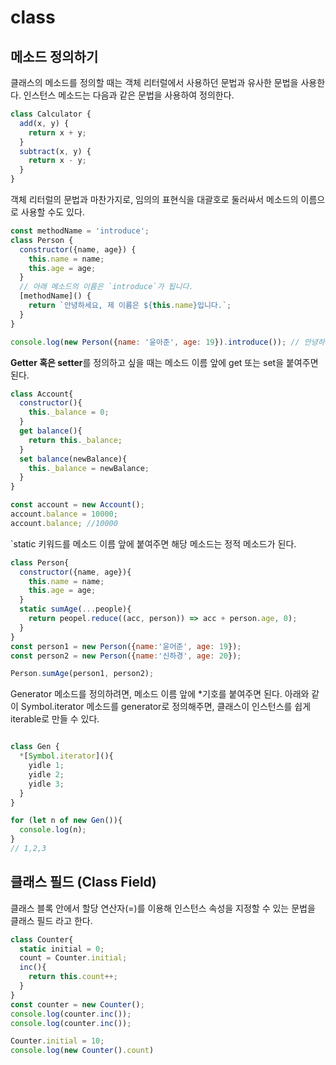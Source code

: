 # class

## 메소드 정의하기

클래스의 메소드를 정의할 때는 객체 리터럴에서 사용하던 문법과 유사한 문법을 사용한다.
인스턴스 메소드는 다음과 같은 문법을 사용하여 정의한다.

```js
class Calculator {
  add(x, y) {
    return x + y;
  }
  subtract(x, y) {
    return x - y;
  }
}
```

객체 리터럴의 문법과 마찬가지로, 임의의 표현식을 대괄호로 둘러싸서 메소드의 이름으로 사용할 수도 있다.

```js
const methodName = 'introduce';
class Person {
  constructor({name, age}) {
    this.name = name;
    this.age = age;
  }
  // 아래 메소드의 이름은 `introduce`가 됩니다.
  [methodName]() {
    return `안녕하세요, 제 이름은 ${this.name}입니다.`;
  }
}

console.log(new Person({name: '윤아준', age: 19}).introduce()); // 안녕하세요, 제 이름은 윤아준입니다.
```

**Getter 혹은 setter**를 정의하고 싶을 때는 메소드 이름 앞에 get 또는 set을 붙여주면 된다.
```js
class Account{
  constructor(){
    this._balance = 0;
  }
  get balance(){
    return this._balance;
  }
  set balance(newBalance){
    this._balance = newBalance;
  }
}

const account = new Account();
account.balance = 10000;
account.balance; //10000
```

`static 키워드를 메소드 이름 앞에 붙여주면 해당 메소드는 정적 메소드가 된다.

```js
class Person{
  constructor({name, age}){
    this.name = name;
    this.age = age;
  }
  static sumAge(...people){
    return peopel.reduce((acc, person)) => acc + person.age, 0);
  }
}
const person1 = new Person({name:'윤어준', age: 19});
const person2 = new Person({name:'신하경', age: 20});

Person.sumAge(person1, person2);
```

Generator 메소드를 정의하려면, 메소드 이름 앞에 *기호를 붙여주면 된다.
아래와 같이 Symbol.iterator 메소드를 generator로 정의해주면, 클래스이 인스턴스를 쉽게 iterable로 만들 수 있다.

```js

class Gen {
  *[Symbol.iterator](){
    yidle 1;
    yidle 2;
    yidle 3;
  }
}

for (let n of new Gen()){
  console.log(n);
}
// 1,2,3

```

## 클래스 필드 (Class Field)

클래스 블록 안에서 할당 연산자(=)를 이용해 인스턴스 속성을 지정할 수 있는 문법을 클래스 필드 라고 한다.

```js
class Counter{
  static initial = 0; 
  count = Counter.initial;
  inc(){
    return this.count++;
  }
}
const counter = new Counter();
console.log(counter.inc());
console.log(counter.inc());

Counter.initial = 10;
console.log(new Counter().count)
```
